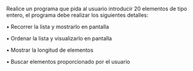 Realice un programa que pida al usuario introducir 20 elementos de tipo entero, el programa debe
realizar los siguientes detalles:

• Recorrer la lista y mostrarlo en pantalla

• Ordenar la lista y visualizarlo en pantalla

• Mostrar la longitud de elementos

• Buscar elementos proporcionado por el usuario